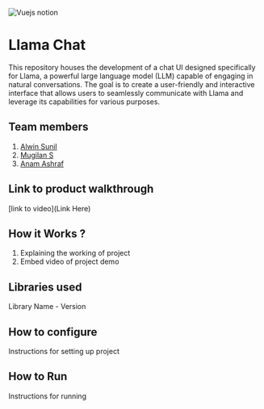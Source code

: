 

![Vuejs notion](https://github.com/TH-Activities/saturday-hack-night-template/assets/117498997/b879ba9f-2057-431b-99db-e86a0010b1ea)




# Llama Chat
This repository houses the development of a chat UI designed specifically for Llama, a powerful large language model (LLM) capable of engaging in natural conversations. The goal is to create a user-friendly and interactive interface that allows users to seamlessly communicate with Llama and leverage its capabilities for various purposes.
## Team members
1. [Alwin Sunil](https://github.com/TH-Activities/saturday-hack-night-template)
2. [Mugilan S](https://github.com/TH-Activities/saturday-hack-night-template)
3. [Anam Ashraf](https://github.com/TH-Activities/saturday-hack-night-template)
## Link to product walkthrough
[link to video](Link Here)
## How it Works ?
1. Explaining the working of project
2. Embed video of project demo
## Libraries used
Library Name - Version
## How to configure
Instructions for setting up project
## How to Run
Instructions for running
